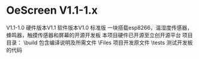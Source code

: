 # OeScreen V1.1-1.x
V1.1-1.0        硬件版本V1.1 软件版本V1.0 标准版
一块搭载esp8266，温湿度传感器，蜂鸣器，触摸传感器和屏幕的开源开发板
本项目硬件已开源至立创开源平台
项目目录：
    \build      包含编译说明及所需文件
    \Files      项目开发原文件
    \tests      测试开发板的代码